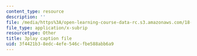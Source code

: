 ```yaml
---
content_type: resource
description: ''
file: /media/https%3A/open-learning-course-data-rc.s3.amazonaws.com/18-06sc-linear-algebra-fall-2011/3f4421b38edc4efe546cfbe588abb6a9_S8DQZjE4V8U.srt
file_type: application/x-subrip
resourcetype: Other
title: 3play caption file
uid: 3f4421b3-8edc-4efe-546c-fbe588abb6a9
---
```

